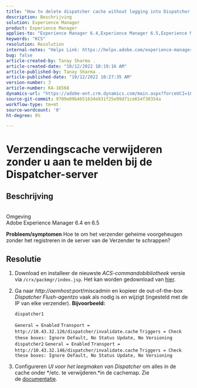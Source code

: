 ```yaml
---
title: "How to delete dispatcher cache without logging into Dispatcher server"
description: Beschrijving
solution: Experience Manager
product: Experience Manager
applies-to: "Experience Manager 6.4,Experience Manager 6.5,Experience Manager"
keywords: "KCS"
resolution: Resolution
internal-notes: "Helpx Link: https://helpx.adobe.com/experience-manager/kb/How-to-delete-the-dispatcher-cache-without-logging-into-the-Dispatchers-AEM.html"
bug: false
article-created-by: Tanay Sharma .
article-created-date: "10/12/2022 10:19:16 AM"
article-published-by: Tanay Sharma .
article-published-date: "10/12/2022 10:27:35 AM"
version-number: 3
article-number: KA-16568
dynamics-url: "https://adobe-ent.crm.dynamics.com/main.aspx?forceUCI=1&pagetype=entityrecord&etn=knowledgearticle&id=b155b452-174a-ed11-bba2-0022480868ff"
source-git-commit: 9709e09b4651634e931f25e99d71ce654f30354a
workflow-type: tm+mt
source-wordcount: '0'
ht-degree: 0%

---
```


# Verzendingscache verwijderen zonder u aan te melden bij de Dispatcher-server

## Beschrijving

<br>Omgeving<br>
Adobe Experience Manager 6.4 en 6.5


<b>Probleem/symptomen</b>
Hoe te om het verzender geheime voorgeheugen zonder het registreren in de server van de Verzender te schrappen?


## Resolutie


1. Download en installeer de nieuwste *ACS-commandobibliotheek* versie via `/crx/packmgr/index.jsp`. Het kan worden gedownload van [hier](https://github.com/Adobe-Consulting-Services/acs-aem-commons/releases).
2. Ga naar *http://aemhost:port*/miscadmin en kopieer de out-of-the-box *Dispatcher Flush-agent*zo vaak als nodig is en wijzigt (ingesteld met de IP van elke verzender).
   <b>Bijvoorbeeld:</b>



   ```
   dispatcher1
   ```


   `General = Enabled`
   `Transport = http://10.43.32.126/dispatcher/invalidate.cache`
   `Triggers = Check these boxes: Ignore Default, No Status Update, No Versioning`
   ` `
   `dispatcher2`
   `General = Enabled`
   `Transport = http://10.43.32.146/dispatcher/invalidate.cache`
   `Triggers = Check these boxes: Ignore Default, No Status Update, No Versioning`
3. Configureren *UI voor het leegmaken van Dispatcher* om alles in de cache onder */etc. te verwijderen.*in de cachemap. Zie de [documentatie](https://adobe-consulting-services.github.io/acs-aem-commons/features/dispatcher-flush-ui/index.html).

